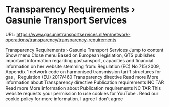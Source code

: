 # Transparency Requirements › Gasunie Transport Services

URL: https://www.gasunietransportservices.nl/en/network-operations/transparency/transparency-requirements

Transparency Requirements › Gasunie Transport Services
Jump to content
Show menu
Close menu
Based on European legislation,
GTS
publishes important information regarding gastransport, capacities and financial information on her website stemming from:
Regulation      (EC) No 715/2009, Appendix 1
network code on      harmonised
transmission
tariff structures for
gas
,       Regulation (EU) 2017/460
Transparency directive
Read more
More information about Transparency directive
Publication requirements NC TAR
Read more
More information about Publication requirements NC TAR
This website requests your permission to use cookies for
YouTube
. Read our
cookie policy
for more information.
I agree
I don't agree